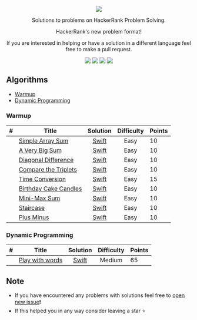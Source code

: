 [CopyrightLicense]:./license.md
<p align="center">
	<a href="https://www.hackerrank.com/MagyElias?hr_r=1"><img src="https://cloud.githubusercontent.com/assets/19765741/25342064/d17a563c-28d8-11e7-83fc-763d4ab4820a.jpg" ></a>
</p>
<p align="center">
    Solutions to problems on HackerRank Problem Solving.
</p>
<p align="center">
	HackerRank's new  problem format!
</p>
<p align="center">
	If you are interested in helping or have a solution in a different language feel free to make a pull request.
</p>
<p align="center">
	<img src="https://img.shields.io/badge/Rank-715125-brightgreen.svg">
	<img src="https://img.shields.io/badge/Problems%20Solved-10-brightgreen.svg">
	<img src="https://img.shields.io/badge/Language-Swift-orange.svg">
	<img src="https://img.shields.io/badge/Latest%20Update-10/27/2020-brightgreen.svg">
</p>







## Algorithms
- [Warmup](https://github.com/MagyElias?hr_r=1/HackerRank#warmup)
- [Dynamic Programming](https://github.com/MagyElias?hr_r=1/HackerRank#dynamic-programming)

### Warmup
| #  | Title           |  Solution       | Difficulty    | Points          
-----|---------------- |:---------------:|:-------------:|:--------------
|  |[Simple Array Sum](https://www.hackerrank.com/challenges/simple-array-sum)| [Swift](./Algorithms/Warmup/SimpleArraySum/SimpleArraySum.swift) | Easy | 10 | ||
|  |[A Very Big Sum](https://www.hackerrank.com/challenges/a-very-big-sum)| [Swift](./Algorithms/Warmup/AVeryBigSum/AVeryBigSum.swift) | Easy | 10 | ||
|  |[Diagonal Difference](https://www.hackerrank.com/challenges/diagonal-difference)| [Swift](./Algorithms/Warmup/DiagonalDifference/DiagonalDifference.swift) | Easy | 10 ||
|  |[Compare the Triplets](https://www.hackerrank.com/challenges/compare-the-triplets)| [Swift](./Algorithms/Warmup/CompareTheTriplets/CompareTheTriplets.swift) | Easy | 10 | ||
|  |[Time Conversion](https://www.hackerrank.com/challenges/time-conversion)| [Swift](./Algorithms/Warmup/TimeConversion/TimeConversion.swift) | Easy | 15 | ||
|  |[Birthday Cake Candles](https://www.hackerrank.com/challenges/birthday-cake-candles)| [Swift](./Algorithms/Warmup/BirthdayCakeCandles/BirthdayCakeCandles.swift) | Easy | 10 | ||
|  |[Mini-Max Sum](https://www.hackerrank.com/challenges/mini-max-sum)| [Swift](./Algorithms/Warmup/MiniMaxSum/MiniMaxSum.swift) | Easy | 10 | ||
|  |[Staircase](https://www.hackerrank.com/challenges/staircase)| [Swift](./Algorithms/Warmup/StairCase/StairCase.swift) | Easy | 10 | ||
|  |[Plus Minus](https://www.hackerrank.com/challenges/plus-minus)| [Swift](./Algorithms/Warmup/PlusMinus/PlusMinus.swift) | Easy | 10 | ||

### Dynamic Programming
| #  | Title           |  Solution       | Difficulty    | Points          
-----|---------------- |:---------------:|:-------------:|:--------------
|   | [Play with words](https://www.hackerrank.com/challenges/strplay)| [Swift](./Algorithms/DynamicProgramming/PlayWithWords/PlayWithWords.swift) | Medium | 65 | ||


## Note
- If you have encountered any problems with solutions feel free to [open new issue](https://github.com/MagyElias?hr_r=1/HackerRank/issues/new)❗️
- If this helped you in any way consider leaving a star ⭐️
